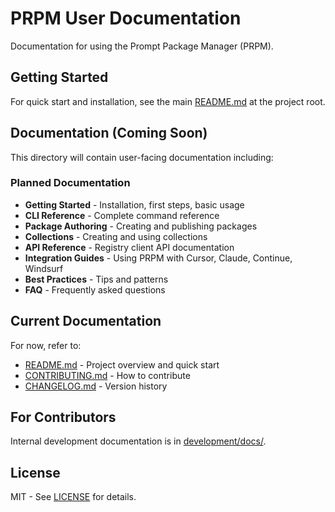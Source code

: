 # PRPM User Documentation

Documentation for using the Prompt Package Manager (PRPM).

## Getting Started

For quick start and installation, see the main [README.md](../README.md) at the project root.

## Documentation (Coming Soon)

This directory will contain user-facing documentation including:

### Planned Documentation
- **Getting Started** - Installation, first steps, basic usage
- **CLI Reference** - Complete command reference
- **Package Authoring** - Creating and publishing packages
- **Collections** - Creating and using collections
- **API Reference** - Registry client API documentation
- **Integration Guides** - Using PRPM with Cursor, Claude, Continue, Windsurf
- **Best Practices** - Tips and patterns
- **FAQ** - Frequently asked questions

## Current Documentation

For now, refer to:
- [README.md](../README.md) - Project overview and quick start
- [CONTRIBUTING.md](../CONTRIBUTING.md) - How to contribute
- [CHANGELOG.md](../CHANGELOG.md) - Version history

## For Contributors

Internal development documentation is in [development/docs/](../development/docs/).

## License

MIT - See [LICENSE](../LICENSE) for details.
